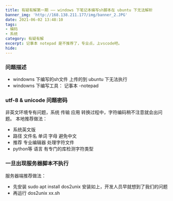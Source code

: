 ```yaml
---
title: 有疑有解第一期 —— windows 下笔记本编写sh脚本在 ubuntu 下无法解析
banner_img: 'http://168.138.211.177/img/banner_2.JPG'
date: 2021-06-02 13:48:10
tags: 
- 编码 
- 系统
category: 有疑有解
excerpt: 记事本 notepad 是不推荐了，专业点，上vscode吧。
hide:
---
```

### 问题描述
- windowns 下编写的sh文件 上传的到 ubuntu 下无法执行
- windowns 下编写工具： 记事本 -notepad
### utf-8 & unicode 问题密码
非英文环境专有问题，系统 传输 应用 转换过程中，字符编码稍不注意就会出问题。
本地推荐做法：
- 系统英文版
- 路径 文件名 单词 字母 避免中文
- 推荐 专业编辑器 处理字符文件
- python等 语言 有专门的库检测字符类型
### 一旦出现服务器脚本不执行 
服务器端推荐做法：
- 先安装 sudo apt install dos2unix
安装如上，开发人员早就想到了我们的问题
- 再运行 dos2unix xx.sh